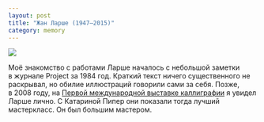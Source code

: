 ```yaml
---
layout: post
title: "Жан Ларше (1947–2015)"
category: memory
---
```

![](https://ic.pics.livejournal.com/quillcraft/13449910/365672/365672_original.png)

Моё знакомство с&#160;работами Ларше началось с&#160;небольшой заметки в&#160;журнале Project за 1984&#160;год. Краткий текст ничего существенного не раскрывал, но обилие иллюстраций говорили сами за себя. Позже, в&#160;2008&#160;году, на [Первой международной выставке каллиграфии](/event/2008/10/19/mvk-2008–4) я увидел Ларше лично. С&#160;Катариной Пипер они показали тогда лучший мастеркласс. Он был большим мастером.
